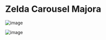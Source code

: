 # Zelda Carousel Majora

![image](https://github.com/ElGatoFiestero/TutorialTemasNintendoSwitch/assets/159089859/f25beac9-5270-4f82-8216-0717d377013f)

![image](https://github.com/ElGatoFiestero/TutorialTemasNintendoSwitch/assets/159089859/a96cb760-197e-4e6d-b1cd-fd14b424c6b6)
